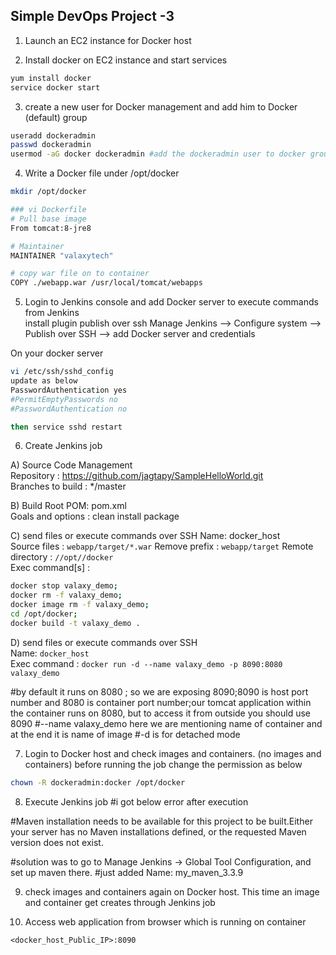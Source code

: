 ## Simple DevOps Project -3 


1. Launch an EC2 instance for Docker host

2. Install docker on EC2 instance and start services 
  ```sh 
  yum install docker
  service docker start
  ```

3. create a new user for Docker management and add him to Docker (default) group
```sh
useradd dockeradmin
passwd dockeradmin
usermod -aG docker dockeradmin #add the dockeradmin user to docker group

```

4. Write a Docker file under /opt/docker

```sh
mkdir /opt/docker

### vi Dockerfile
# Pull base image 
From tomcat:8-jre8 

# Maintainer
MAINTAINER "valaxytech" 

# copy war file on to container 
COPY ./webapp.war /usr/local/tomcat/webapps
```

5. Login to Jenkins console and add Docker server to execute commands from Jenkins  
install plugin publish over ssh
Manage Jenkins --> Configure system -->  Publish over SSH --> add Docker server and credentials

On your docker server
```sh
vi /etc/ssh/sshd_config
update as below
PasswordAuthentication yes
#PermitEmptyPasswords no
#PasswordAuthentication no

then service sshd restart

```
6. Create Jenkins job 

A) Source Code Management  
 Repository : https://github.com/jagtapy/SampleHelloWorld.git  
 Branches to build : */master  

B) Build
 Root POM: pom.xml  
 Goals and options : clean install package  
 
C) send files or execute commands over SSH
 Name: docker_host  
 Source files	: `webapp/target/*.war`
 Remove prefix	: `webapp/target`
 Remote directory	: `//opt//docker`  
 Exec command[s]	: 
  ```sh
  docker stop valaxy_demo;
  docker rm -f valaxy_demo;
  docker image rm -f valaxy_demo;
  cd /opt/docker;
  docker build -t valaxy_demo .
  ```

D) send files or execute commands over SSH  
  Name: `docker_host`  
  Exec command	: `docker run -d --name valaxy_demo -p 8090:8080 valaxy_demo` 
  
 
 #by default it runs on 8080 ; so we are exposing 8090;8090 is host port number and 8080 is container port number;our tomcat application within the container runs on 8080, but to access it from outside you should use 8090 
 #--name valaxy_demo here we are mentioning name of container and at the end it is name of image
 #-d is for detached mode
  

7. Login to Docker host and check images and containers. (no images and containers)
before running the job change the permission as below 
 ```sh
chown -R dockeradmin:docker /opt/docker
 ```
8. Execute Jenkins job
#i got below error after execution

#Maven installation needs to be available for this project to be built.Either your server has no Maven installations defined, or the 
requested Maven version does not exist.

#solution was to go to Manage Jenkins -> Global Tool Configuration, and set up maven there.
#just added Name: my_maven_3.3.9

9. check images and containers again on Docker host. This time an image and container get creates through Jenkins job

10. Access web application from browser which is running on container
```
<docker_host_Public_IP>:8090
```
